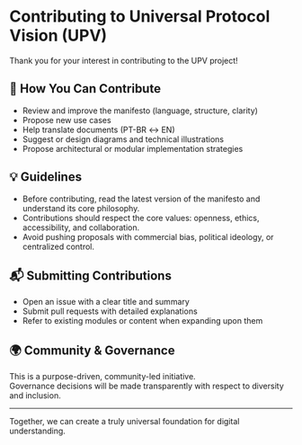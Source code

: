 # Contributing to Universal Protocol Vision (UPV)

Thank you for your interest in contributing to the UPV project!

## 🤝 How You Can Contribute

- Review and improve the manifesto (language, structure, clarity)
- Propose new use cases
- Help translate documents (PT-BR ↔ EN)
- Suggest or design diagrams and technical illustrations
- Propose architectural or modular implementation strategies

## 💡 Guidelines

- Before contributing, read the latest version of the manifesto and understand its core philosophy.
- Contributions should respect the core values: openness, ethics, accessibility, and collaboration.
- Avoid pushing proposals with commercial bias, political ideology, or centralized control.

## 📬 Submitting Contributions

- Open an issue with a clear title and summary
- Submit pull requests with detailed explanations
- Refer to existing modules or content when expanding upon them

## 🌍 Community & Governance

This is a purpose-driven, community-led initiative.  
Governance decisions will be made transparently with respect to diversity and inclusion.

---

Together, we can create a truly universal foundation for digital understanding.
